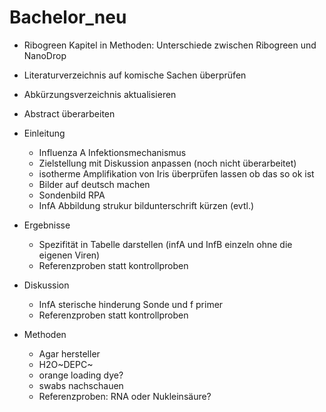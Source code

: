 # Bachelor_neu

* Ribogreen Kapitel in Methoden: Unterschiede zwischen Ribogreen und NanoDrop
* Literaturverzeichnis auf komische Sachen überprüfen
* Abkürzungsverzeichnis aktualisieren
* Abstract überarbeiten
* Einleitung
  + Influenza A Infektionsmechanismus
  + Zielstellung mit Diskussion anpassen (noch nicht überarbeitet)
  + isotherme Amplifikation von Iris überprüfen lassen ob das so ok ist
  + Bilder auf deutsch machen
  + Sondenbild RPA
  + InfA Abbildung strukur bildunterschrift kürzen (evtl.)

* Ergebnisse
  + Spezifität in Tabelle darstellen (infA und InfB einzeln ohne die eigenen Viren)
  + Referenzproben statt kontrollproben

* Diskussion
  + InfA sterische hinderung Sonde und f primer
  + Referenzproben statt kontrollproben

* Methoden
  + Agar hersteller
  + H2O~DEPC~
  + orange loading dye?
  + swabs nachschauen
  + Referenzproben: RNA oder Nukleinsäure?
